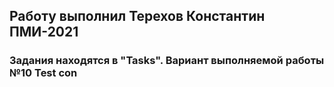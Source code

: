 ## Работу выполнил Терехов Константин ПМИ-2021 
### Задания находятся в "Tasks". Вариант выполняемой работы №10 Test con




